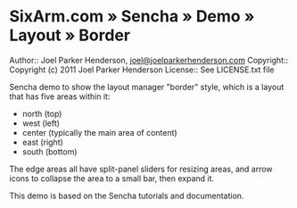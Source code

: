 # SixArm.com » Sencha » Demo » Layout » Border

Author:: Joel Parker Henderson, joel@joelparkerhenderson.com
Copyright:: Copyright (c) 2011 Joel Parker Henderson
License:: See LICENSE.txt file

Sencha demo to show the layout manager "border" style,
which is a layout that has five areas within it:

   * north (top)
   * west (left)
   * center (typically the main area of content)
   * east (right)
   * south (bottom)

The edge areas all have split-panel sliders for resizing areas,
and arrow icons to collapse the area to a small bar, then expand it.

This demo is based on the Sencha tutorials and documentation.

